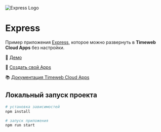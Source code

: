 ![Express Logo](https://st.timeweb.com/cloud-static/apps-logo/express.svg)

# Express


Пример приложения [Express](https://expressjs.com/), которое можно развернуть в **Timeweb Cloud Apps** без настройки.

:tada: [Демо](https://timeweb-cloud-app-example-express-e1cb.twc1.net)

:rocket: [Создать свой Apps](https://timeweb.cloud/my/apps/create)

:books: [Документация Timeweb Cloud Apps](https://timeweb.cloud/docs/apps)

## <a name="dev"></a>Локальный запуск проекта

```bash
# установка зависимостей
npm install

# запуск приложения
npm run start
```
